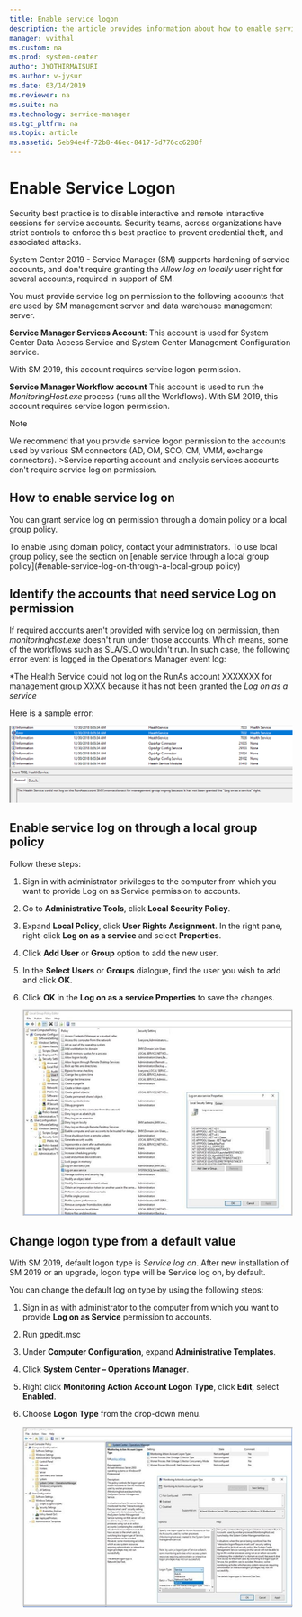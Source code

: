 ```yaml
---
title: Enable service logon
description: the article provides information about how to enable service log on as log on type.
manager: vvithal
ms.custom: na
ms.prod: system-center
author: JYOTHIRMAISURI
ms.author: v-jysur
ms.date: 03/14/2019
ms.reviewer: na
ms.suite: na
ms.technology: service-manager
ms.tgt_pltfrm: na
ms.topic: article
ms.assetid: 5eb94e4f-72b8-46ec-8417-5d776cc6288f
---
```


# Enable Service Logon

Security best practice is to disable interactive and remote interactive sessions for service accounts. Security teams, across organizations have strict controls to enforce this best practice to prevent credential theft, and associated attacks.

System Center 2019 - Service Manager (SM) supports hardening of service accounts, and don't require granting the *Allow log on locally* user right for several accounts, required in support of SM.

You must provide service log on permission to the following accounts that are used by SM management server and data warehouse management server.

**Service Manager Services Account**:
This account is used for System Center Data Access Service and System Center Management Configuration service.

With SM 2019, this account requires service logon permission.  

**Service Manager Workflow account**
This account is used to run the *MonitoringHost.exe* process (runs all the Workflows). With SM 2019, this account requires service logon permission.

>[!NOTE]
> We recommend that you provide service logon permission to the accounts used by various SM connectors (AD, OM, SCO, CM, VMM, exchange connectors). >Service reporting account and analysis services accounts don't require service log on permission.

## How to enable service log on

You can grant service log on permission through a domain policy or a local group policy.

To enable using domain policy, contact your administrators. To use local group policy, see the section on [enable service through a local group policy](#enable-service-log-on-through-a-local-group policy)

## Identify the accounts that need service Log on permission

If required accounts aren't provided with service log on permission, then *monitoringhost.exe* doesn't run under those accounts. Which means, some of the workflows such as SLA/SLO wouldn't run. In such case, the following error event is logged in the Operations Manager event log:

*The Health Service could not log on the RunAs account XXXXXXX for management group XXXX because it has not been granted the *Log on as a service*

Here is a sample error:

![identify accounts that need service log on permission](./media/enable-service-logon-sm/identify-logon-type.png)

## Enable service log on through a local group policy
Follow these steps:

1.	Sign in with administrator privileges to the computer from which you want to provide Log on as Service permission to accounts.
2.	Go to **Administrative Tools**, click **Local Security Policy**.
3.	Expand **Local Policy**, click **User Rights Assignment**. In the right pane, right-click **Log on as a service** and select **Properties**.
4.	Click **Add User** or **Group** option to add the new user.
5.	In the **Select Users** or **Groups** dialogue, find the user you wish to add and click **OK**.
6.	Click **OK** in the **Log on as a service Properties** to save the changes.

    ![identify accounts that need service log on permission](./media/enable-service-logon-sm/enable-service-logon.png)


##  Change logon type from a default value

With SM 2019, default logon type is *Service log on*.
After new installation of  SM 2019 or an upgrade, logon type will be Service log on, by default.

You can change the default log on type by using the following steps:

1.	Sign in as with administrator to the computer from which you want to provide **Log on as Service** permission to accounts.
2.	Run gpedit.msc
3.	Under **Computer Configuration**, expand **Administrative Templates**.
4.	Click **System Center – Operations Manager**.
5.	Right click **Monitoring Action Account Logon Type**, click **Edit**, select **Enabled**.
7.	Choose **Logon Type** from the drop-down menu.

    ![identify accounts that need service log on permission](./media/enable-service-logon-sm/change-logon-type.png)
